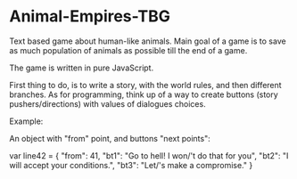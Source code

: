 # Animal-Empires-TBG
Text based game about human-like animals.
Main goal of a game is to save as much population of animals as possible till the end of a game.

The game is written in pure JavaScript.

First thing to do, is to write a story, with the world rules, and then different branches. 
As for programming, think up of a way to create buttons (story pushers/directions) with values of dialogues choices. 

Example:

An object with "from" point, and buttons "next points":

var line42 = {
	"from": 41,
	"bt1": "Go to hell! I won/'t do that for you",
	"bt2": "I will accept your conditions.",
	"bt3": "Let/'s make a compromise."
 }
